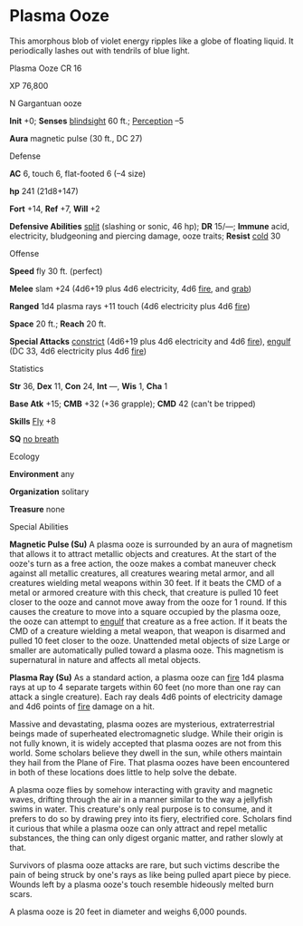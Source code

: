 # Plasma Ooze

This amorphous blob of violet energy ripples like a globe of floating liquid. It periodically lashes out with tendrils of blue light.

Plasma Ooze CR 16

XP 76,800

N Gargantuan ooze

**Init** +0; **Senses** [blindsight](/pathfinderRPG/prd/monsters/universalMonsterRules.html#_blindsight) 60 ft.; [Perception](/pathfinderRPG/prd/skills/perception.html#_perception) –5

**Aura** magnetic pulse (30 ft., DC 27)

Defense

**AC** 6, touch 6, flat-footed 6 (–4 size)

**hp** 241 (21d8+147)

**Fort** +14, **Ref** +7, **Will** +2

**Defensive Abilities** [split](/pathfinderRPG/prd/monsters/universalMonsterRules.html#_split) (slashing or sonic, 46 hp); **DR** 15/—; **Immune** acid, electricity, bludgeoning and piercing damage, ooze traits; **Resist** [cold](/pathfinderRPG/prd/monsters/creatureTypes.html#_cold-subtype) 30

Offense

**Speed** fly 30 ft. (perfect)

**Melee** slam +24 (4d6+19 plus 4d6 electricity, 4d6 [fire](/pathfinderRPG/prd/monsters/creatureTypes.html#_fire-subtype), and [grab](/pathfinderRPG/prd/monsters/universalMonsterRules.html#_grab))

**Ranged** 1d4 plasma rays +11 touch (4d6 electricity plus 4d6 [fire](/pathfinderRPG/prd/monsters/creatureTypes.html#_fire-subtype))

**Space** 20 ft.; **Reach** 20 ft.

**Special Attacks** [constrict](/pathfinderRPG/prd/monsters/universalMonsterRules.html#_constrict) (4d6+19 plus 4d6 electricity and 4d6 [fire](/pathfinderRPG/prd/monsters/creatureTypes.html#_fire-subtype)), [engulf](/pathfinderRPG/prd/monsters/universalMonsterRules.html#_engulf) (DC 33, 4d6 electricity plus 4d6 [fire](/pathfinderRPG/prd/monsters/creatureTypes.html#_fire-subtype))

Statistics

**Str** 36, **Dex** 11, **Con** 24, **Int** —, **Wis** 1, **Cha** 1

**Base Atk** +15; **CMB** +32 (+36 grapple); **CMD** 42 (can't be tripped)

**Skills** [Fly](/pathfinderRPG/prd/skills/fly.html#_fly) +8

**SQ** [no breath](/pathfinderRPG/prd/monsters/universalMonsterRules.html#_no-breath)

Ecology

**Environment** any

**Organization** solitary

**Treasure** none

Special Abilities

**Magnetic Pulse (Su)** A plasma ooze is surrounded by an aura of magnetism that allows it to attract metallic objects and creatures. At the start of the ooze's turn as a free action, the ooze makes a combat maneuver check against all metallic creatures, all creatures wearing metal armor, and all creatures wielding metal weapons within 30 feet. If it beats the CMD of a metal or armored creature with this check, that creature is pulled 10 feet closer to the ooze and cannot move away from the ooze for 1 round. If this causes the creature to move into a square occupied by the plasma ooze, the ooze can attempt to [engulf](/pathfinderRPG/prd/monsters/universalMonsterRules.html#_engulf) that creature as a free action. If it beats the CMD of a creature wielding a metal weapon, that weapon is disarmed and pulled 10 feet closer to the ooze. Unattended metal objects of size Large or smaller are automatically pulled toward a plasma ooze. This magnetism is supernatural in nature and affects all metal objects.

**Plasma Ray (Su)** As a standard action, a plasma ooze can [fire](/pathfinderRPG/prd/monsters/creatureTypes.html#_fire-subtype) 1d4 plasma rays at up to 4 separate targets within 60 feet (no more than one ray can attack a single creature). Each ray deals 4d6 points of electricity damage and 4d6 points of [fire](/pathfinderRPG/prd/monsters/creatureTypes.html#_fire-subtype) damage on a hit.

Massive and devastating, plasma oozes are mysterious, extraterrestrial beings made of superheated electromagnetic sludge. While their origin is not fully known, it is widely accepted that plasma oozes are not from this world. Some scholars believe they dwell in the sun, while others maintain they hail from the Plane of Fire. That plasma oozes have been encountered in both of these locations does little to help solve the debate.

A plasma ooze flies by somehow interacting with gravity and magnetic waves, drifting through the air in a manner similar to the way a jellyfish swims in water. This creature's only real purpose is to consume, and it prefers to do so by drawing prey into its fiery, electrified core. Scholars find it curious that while a plasma ooze can only attract and repel metallic substances, the thing can only digest organic matter, and rather slowly at that.

Survivors of plasma ooze attacks are rare, but such victims describe the pain of being struck by one's rays as like being pulled apart piece by piece. Wounds left by a plasma ooze's touch resemble hideously melted burn scars.

A plasma ooze is 20 feet in diameter and weighs 6,000 pounds.

